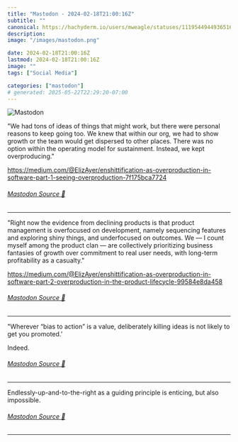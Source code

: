 ```yaml
---
title: "Mastodon - 2024-02-18T21:00:16Z"
subtitle: ""
canonical: https://hachyderm.io/users/mweagle/statuses/111954494493651624
description:
image: "/images/mastodon.png"

date: 2024-02-18T21:00:16Z
lastmod: 2024-02-18T21:00:16Z
image: ""
tags: ["Social Media"]

categories: ["mastodon"]
# generated: 2025-05-22T22:29:20-07:00
---
```

![Mastodon](/images/mastodon.png)

<p>&quot;We had tons of ideas of things that might work, but there were personal reasons to keep going too. We knew that within our org, we had to show growth or the team would get dispersed to other places. There was no option within the operating model for sustainment. Instead, we kept overproducing.&quot;</p><p><a href="https://medium.com/@ElizAyer/enshittification-as-overproduction-in-software-part-1-seeing-overproduction-7f175bca7724" target="_blank" rel="nofollow noopener noreferrer" translate="no"><span class="invisible">https://</span><span class="ellipsis">medium.com/@ElizAyer/enshittif</span><span class="invisible">ication-as-overproduction-in-software-part-1-seeing-overproduction-7f175bca7724</span></a></p>


###### [Mastodon Source 🐘](https://hachyderm.io/@mweagle/111954494493651624)

___

<p>&quot;Right now the evidence from declining products is that product management is overfocused on development, namely sequencing features and exploring shiny things, and underfocused on outcomes. We — I count myself among the product clan — are collectively prioritizing business fantasies of growth over commitment to real user needs, with long-term profitability as a casualty.&quot;</p><p><a href="https://medium.com/@ElizAyer/enshittification-as-overproduction-in-software-part-2-overproduction-in-the-product-lifecycle-99584e8da458" target="_blank" rel="nofollow noopener noreferrer" translate="no"><span class="invisible">https://</span><span class="ellipsis">medium.com/@ElizAyer/enshittif</span><span class="invisible">ication-as-overproduction-in-software-part-2-overproduction-in-the-product-lifecycle-99584e8da458</span></a></p>


###### [Mastodon Source 🐘](https://hachyderm.io/@mweagle/111954515969775135)

___

<p>&quot;Wherever “bias to action” is a value, deliberately killing ideas is not likely to get you promoted.’</p><p>Indeed.</p>


###### [Mastodon Source 🐘](https://hachyderm.io/@mweagle/111954522427417372)

___

<p>Endlessly-up-and-to-the-right as a guiding principle is enticing, but also impossible.</p>


###### [Mastodon Source 🐘](https://hachyderm.io/@mweagle/111954538204943243)

___
